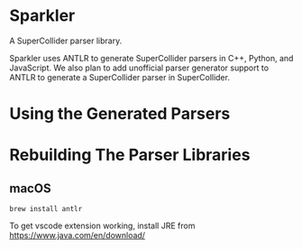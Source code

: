 # Sparkler

A SuperCollider parser library.

Sparkler uses ANTLR to generate SuperCollider parsers in C++, Python,
and JavaScript. We also plan to add unofficial parser generator support
to ANTLR to generate a SuperCollider parser in SuperCollider.

# Using the Generated Parsers

# Rebuilding The Parser Libraries

## macOS

`brew install antlr`

To get vscode extension working, install JRE from https://www.java.com/en/download/